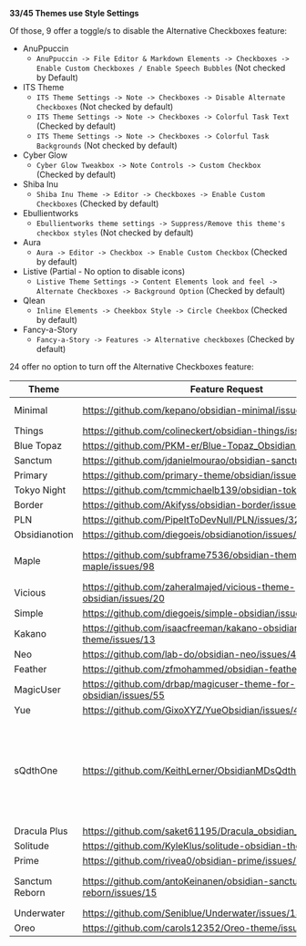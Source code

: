 **33/45 Themes use Style Settings**

Of those, 9 offer a toggle/s to disable the Alternative Checkboxes feature:
- AnuPpuccin
    - `AnuPpuccin -> File Editor & Markdown Elements -> Checkboxes -> Enable Custom Checkboxes / Enable Speech Bubbles` (Not checked by Default)
- ITS Theme
    - `ITS Theme Settings -> Note -> Checkboxes -> Disable Alternate Checkboxes` (Not checked by default)
    - `ITS Theme Settings -> Note -> Checkboxes -> Colorful Task Text` (Checked by default)
    - `ITS Theme Settings -> Note -> Checkboxes -> Colorful Task Backgrounds` (Not checked by default)
- Cyber Glow
    - `Cyber Glow Tweakbox -> Note Controls -> Custom Checkbox` (Checked by default)
- Shiba Inu
    - `Shiba Inu Theme -> Editor -> Checkboxes -> Enable Custom Checkboxes` (Checked by default)
- Ebullientworks
    - `Ebullientworks theme settings -> Suppress/Remove this theme's checkbox styles` (Not checked by default)
- Aura
    - `Aura -> Editor -> Checkbox -> Enable Custom Checkbox` (Checked by default)
- Listive (Partial - No option to disable icons)
    - `Listive Theme Settings -> Content Elements look and feel -> Alternate Checkboxes -> Background Option` (Checked by default)
- Qlean
    - `Inline Elements -> Cheekbox Style -> Circle Cheekbox` (Checked by default)
- Fancy-a-Story
	- `Fancy-a-Story -> Features -> Alternative checkboxes` (Checked by default)


24 offer no option to turn off the Alternative Checkboxes feature:

| Theme          | Feature Request                                                   | Status      | Notes                                                              |
| -------------- | ----------------------------------------------------------------- | ----------- | ------------------------------------------------------------------ |
| Minimal        | https://github.com/kepano/obsidian-minimal/issues/792             | Open        | Will look into it                                                  |
| Things         | https://github.com/colineckert/obsidian-things/issues/169         | Open        |                                                                    |
| Blue Topaz     | https://github.com/PKM-er/Blue-Topaz_Obsidian-css/issues/625      | Open        |                                                                    |
| Sanctum        | https://github.com/jdanielmourao/obsidian-sanctum/issues/232      | Open        |                                                                    |
| Primary        | https://github.com/primary-theme/obsidian/issues/255              | Open        |                                                                    |
| Tokyo Night    | https://github.com/tcmmichaelb139/obsidian-tokyonight/issues/8    | Open        |                                                                    |
| Border         | https://github.com/Akifyss/obsidian-border/issues/350             | Open        |                                                                    |
| PLN            | https://github.com/PipeItToDevNull/PLN/issues/32                  | Open        |                                                                    |
| Obsidianotion  | https://github.com/diegoeis/obsidianotion/issues/15               | Open        |                                                                    |
| Maple          | https://github.com/subframe7536/obsidian-theme-maple/issues/98    | Implemented | Waiting for release                                                |
| Vicious        | https://github.com/zaheralmajed/vicious-theme-obsidian/issues/20  | Open        |                                                                    |
| Simple         | https://github.com/diegoeis/simple-obsidian/issues/2              | Open        |                                                                    |
| Kakano         | https://github.com/isaacfreeman/kakano-obsidian-theme/issues/13   | Open        |                                                                    |
| Neo            | https://github.com/lab-do/obsidian-neo/issues/4                   | Open        |                                                                    |
| Feather        | https://github.com/zfmohammed/obsidian-feather/issues/2           | Open        |                                                                    |
| MagicUser      | https://github.com/drbap/magicuser-theme-for-obsidian/issues/55   | Open        |                                                                    |
| Yue            | https://github.com/GixoXYZ/YueObsidian/issues/4                   | Open        |                                                                    |
| sQdthOne       | https://github.com/KeithLerner/ObsidianMDsQdthOne/issues/22       | Open        | Busy ATM. Can implement before end of year. Possibly help with PR? |
| Dracula Plus   | https://github.com/saket61195/Dracula_obsidian_theme/issues/13    | Open        |                                                                    |
| Solitude       | https://github.com/KyleKlus/solitude-obsidian-theme/issues/6      | Open        |                                                                    |
| Prime          | https://github.com/rivea0/obsidian-prime/issues/7                 | Open        |                                                                    |
| Sanctum Reborn | https://github.com/antoKeinanen/obsidian-sanctum-reborn/issues/15 | Open        | Will implement soon                                                |
| Underwater     | https://github.com/Seniblue/Underwater/issues/13                  | Open        |                                                                    |
| Oreo           | https://github.com/carols12352/Oreo-theme/issues/1                | Open        |                                                                    |
